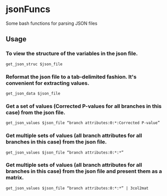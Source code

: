 # jsonFuncs
Some bash functions for parsing JSON files

## Usage
### To view the structure of the variables in the json file.
`get_json_struc $json_file`
### Reformat the json file to a tab-delimited fashion. It's convenient for extracting values.
`get_json_data $json_file`
### Get a set of values (Corrected P-values for all branches in this case) from the json file.
`get_json_values $json_file “branch attributes:0:*:Corrected P-value”`
### Get multiple sets of values (all branch attributes for all branches in this case) from the json file.
`get_json_values $json_file “branch attributes:0:*:*”`
### Get multiple sets of values (all branch attributes for all branches in this case) from the json file and present them as a matrix.
`get_json_values $json_file “branch attributes:0:*:*” | 3col2mat`
